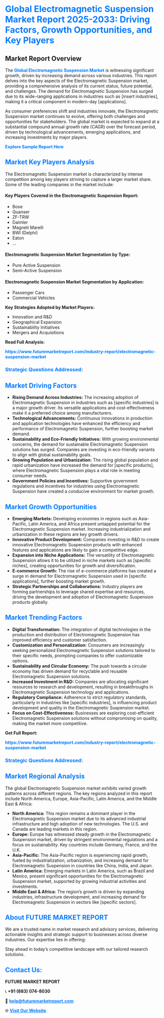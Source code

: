 <h1 style="color: #007BFF;">Global Electromagnetic Suspension Market Report 2025-2033: Driving Factors, Growth Opportunities, and Key Players</h1>

<section id="overview">
<h2>Market Report Overview</h2>
<p>The <a href="https://www.futuremarketreport.com/industry-report/electromagnetic-suspension-market" style="color: #007BFF; text-decoration: none;"><strong>Global Electromagnetic Suspension Market</strong></a> is witnessing significant growth, driven by increasing demand across various industries. This report delves into the key aspects of the Electromagnetic Suspension market, providing a comprehensive analysis of its current status, future potential, and challenges. The demand for Electromagnetic Suspension has surged due to its wide-ranging applications in industries such as [insert industries], making it a critical component in modern-day [applications].</p>
<p>As consumer preferences shift and industries innovate, the Electromagnetic Suspension market continues to evolve, offering both challenges and opportunities for stakeholders. The global market is expected to expand at a substantial compound annual growth rate (CAGR) over the forecast period, driven by technological advancements, emerging applications, and increasing investments by major players.</p>
</section>

<section id="overview">
<p><a href="https://www.futuremarketreport.com/request-sample/reportId=103860" style="color: #007BFF; text-decoration: none;"><strong>Explore Sample Report Here</strong></a></p>
</section>

<section id="key-players">
<h2 style="color: #007BFF;">Market Key Players Analysis</h2>
<p>The Electromagnetic Suspension market is characterized by intense competition among key players striving to capture a larger market share. Some of the leading companies in the market include:</p>
<h4>Key Players Covered in the Electromagnetic Suspension Report:</h4>
<ul><li>Bose</li><li>Quanser</li><li>ZF-TRW</li><li>Daimler</li><li>Magneti Marelli</li><li>BWI (Delphi)</li><li>Eaton</li><li>...</li></ul>
<h4>Electromagnetic Suspension Market Segmentation by Type:</h4>
<ul><li>Pure Active Suspension</li><li>Semi-Active Suspension</li></ul>

<h4>Electromagnetic Suspension Market Segmentation by Application:</h4>
<ul><li>Passenger Cars</li><li>Commercial Vehicles</li></ul>
<p><strong>Key Strategies Adopted by Market Players:</strong></p>
<ul>
<li>Innovation and R&D</li>
<li>Geographical Expansion</li>
<li>Sustainability Initiatives</li>
<li>Mergers and Acquisitions</li>
</ul>
</section>

<section>
<p><strong>Read Full Analysis: </strong></p><a href="https://www.futuremarketreport.com/industry-report/electromagnetic-suspension-market" style="color: #007BFF; text-decoration: none;"><strong>https://www.futuremarketreport.com/industry-report/electromagnetic-suspension-market</strong></a>
<h3 style="color: #007BFF;">Strategic Questions Addressed:</h3>
</section>

<section id="driving-factors">
<h2 style="color: #007BFF;">Market Driving Factors</h2>
<ul>
<li><strong>Rising Demand Across Industries:</strong> The increasing adoption of Electromagnetic Suspension in industries such as [specific industries] is a major growth driver. Its versatile applications and cost-effectiveness make it a preferred choice among manufacturers.</li>
<li><strong>Technological Advancements:</strong> Continuous innovations in production and application technologies have enhanced the efficiency and performance of Electromagnetic Suspension, further boosting market demand.</li>
<li><strong>Sustainability and Eco-Friendly Initiatives:</strong> With growing environmental concerns, the demand for sustainable Electromagnetic Suspension solutions has surged. Companies are investing in eco-friendly variants to align with global sustainability goals.</li>
<li><strong>Growing Population and Urbanization:</strong> The rising global population and rapid urbanization have increased the demand for [specific products], where Electromagnetic Suspension plays a vital role in meeting consumer needs.</li>
<li><strong>Government Policies and Incentives:</strong> Supportive government regulations and incentives for industries using Electromagnetic Suspension have created a conducive environment for market growth.</li>
</ul>
</section>

<section id="growth-opportunities">
<h2 style="color: #007BFF;">Market Growth Opportunities</h2>
<ul>
<li><strong>Emerging Markets:</strong> Developing economies in regions such as Asia-Pacific, Latin America, and Africa present untapped potential for the Electromagnetic Suspension market. Increasing industrialization and urbanization in these regions are key growth drivers.</li>
<li><strong>Innovative Product Development:</strong> Companies investing in R&D to create innovative Electromagnetic Suspension products with enhanced features and applications are likely to gain a competitive edge.</li>
<li><strong>Expansion into Niche Applications:</strong> The versatility of Electromagnetic Suspension allows it to be utilized in niche markets such as [specific niches], creating opportunities for growth and diversification.</li>
<li><strong>E-commerce Growth:</strong> The rise of e-commerce platforms has created a surge in demand for Electromagnetic Suspension used in [specific applications], further boosting market growth.</li>
<li><strong>Strategic Partnerships and Collaborations:</strong> Industry players are forming partnerships to leverage shared expertise and resources, driving the development and adoption of Electromagnetic Suspension products globally.</li>
</ul>
</section>

<section id="trending-factors">
<h2 style="color: #007BFF;">Market Trending Factors</h2>
<ul>
<li><strong>Digital Transformation:</strong> The integration of digital technologies in the production and distribution of Electromagnetic Suspension has improved efficiency and customer satisfaction.</li>
<li><strong>Customization and Personalization:</strong> Consumers are increasingly seeking personalized Electromagnetic Suspension solutions tailored to their specific needs, prompting companies to offer customizable options.</li>
<li><strong>Sustainability and Circular Economy:</strong> The push towards a circular economy has driven demand for recyclable and reusable Electromagnetic Suspension solutions.</li>
<li><strong>Increased Investment in R&D:</strong> Companies are allocating significant resources to research and development, resulting in breakthroughs in Electromagnetic Suspension technology and applications.</li>
<li><strong>Regulatory Compliance:</strong> Adherence to strict regulatory standards, particularly in industries like [specific industries], is influencing product development and quality in the Electromagnetic Suspension market.</li>
<li><strong>Focus on Cost-Effectiveness:</strong> Businesses are exploring cost-efficient Electromagnetic Suspension solutions without compromising on quality, making the market more competitive.</li>
</ul>
</section>

<section>
<p><strong>Get Full Report: </strong></p><a href="https://www.futuremarketreport.com/industry-report/electromagnetic-suspension-market" style="color: #007BFF; text-decoration: none;"><strong>https://www.futuremarketreport.com/industry-report/electromagnetic-suspension-market</strong></a>
<h3 style="color: #007BFF;">Strategic Questions Addressed:</h3>
</section>


<section id="regional-analysis">
<h2 style="color: #007BFF;">Market Regional Analysis</h2>
<p>The global Electromagnetic Suspension market exhibits varied growth patterns across different regions. The key regions analyzed in this report include North America, Europe, Asia-Pacific, Latin America, and the Middle East & Africa:</p>
<ul>
<li><strong>North America:</strong> This region remains a dominant player in the Electromagnetic Suspension market due to its advanced industrial infrastructure and high adoption of new technologies. The U.S. and Canada are leading markets in this region.</li>
<li><strong>Europe:</strong> Europe has witnessed steady growth in the Electromagnetic Suspension market, driven by stringent environmental regulations and a focus on sustainability. Key countries include Germany, France, and the U.K.</li>
<li><strong>Asia-Pacific:</strong> The Asia-Pacific region is experiencing rapid growth, fueled by industrialization, urbanization, and increasing demand for Electromagnetic Suspension in countries like China, India, and Japan.</li>
<li><strong>Latin America:</strong> Emerging markets in Latin America, such as Brazil and Mexico, present significant opportunities for the Electromagnetic Suspension market, supported by growing industrial activities and investments.</li>
<li><strong>Middle East & Africa:</strong> The region’s growth is driven by expanding industries, infrastructure development, and increasing demand for Electromagnetic Suspension in sectors like [specific sectors].</li>
</ul>
</section>

<footer>
<h2 style="color: #007BFF;">About FUTURE MARKET REPORT</h2>
<p>We are a trusted name in market research and advisory services, delivering actionable insights and strategic support to businesses across diverse industries. Our expertise lies in offering:</p>

<p>Stay ahead in today’s competitive landscape with our tailored research solutions.</p>

<h2 style="color: #007BFF;">Contact Us:</h2>
<p><strong>FUTURE MARKET REPORT</strong></p>
<p>📞 <strong>+91 (883) 074-8030</strong></p>
<p>📧 <strong><a href="mailto:help@futuremarketreport.com" style="color: #007BFF;">help@futuremarketreport.com</a></strong></p>
<p>🌐 <strong><a href="https://www.futuremarketreport.com/" style="color: #007BFF;">Visit Our Website</a></strong></p>
</footer>